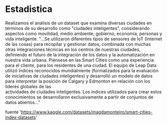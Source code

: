 # Estadistica

Realizamos el análisis de un dataset que examina diversas ciudades en términos de su desarrollo como "ciudades  inteligentes", considerando aspectos como movilidad, medio ambiente, gobierno, economía,  personas y vida inteligente. 
"...Se utilizaron diferentes tipos de sensores de IoT (Internet de las cosas) para recopilar y  gestionar datos, combinada con muchas otras integraciones técnicas en los centros de nuestras  ciudades, definiendo el futuro de la integración de los datos y la automatización en nuestra vida  urbana. Piénsese en las Smart Cities como una experiencia para el cliente, para los residentes de  una ciudad. 
El equipo de Leap Data utilizó índices reconocidos mundialmente (formalizados para la  evaluación de iniciativas de ciudades inteligentes) y desarrolló un modelo de datos para  interpretar la posición de Calgary y Edmonton en relación con los líderes globales de las  
actividades de ciudades inteligentes. Los índices utilizados para crear estos conocimientos se  desarrollaron exclusivamente a partir de conjuntos de datos abiertos..."

fuente 'https://www.kaggle.com/datasets/magdamonteiro/smart-cities-index-datasets'
